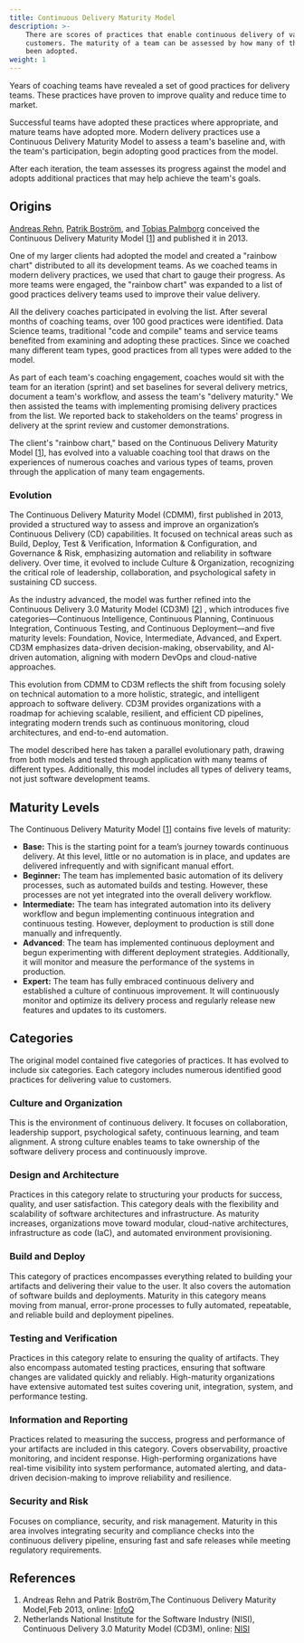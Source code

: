 ```yaml
---
title: Continuous Delivery Maturity Model
description: >-
    There are scores of practices that enable continuous delivery of value to 
    customers. The maturity of a team can be assessed by how many of them have 
    been adopted.
weight: 1
---
```


Years of coaching teams have revealed a set of good practices for delivery teams. These practices have proven to improve quality and reduce time to market.

Successful teams have adopted these practices where appropriate, and mature teams have adopted more. Modern delivery practices use a Continuous Delivery Maturity Model to assess a team's baseline and, with the team's participation, begin adopting good practices from the model.

After each iteration, the team assesses its progress against the model and adopts additional practices that may help achieve the team's goals.

## Origins

 [Andreas Rehn](https://www.infoq.com/profile/Andreas-Rehn/), [Patrik Boström](https://www.infoq.com/profile/Patrik-Boström/), and [Tobias Palmborg](https://www.infoq.com/profile/Tobias-Palmborg/) conceived the Continuous Delivery Maturity Model [[1](#1)] and published it in 2013.

One of my larger clients had adopted the model and created a "rainbow chart" distributed to all its development teams. As we coached teams in modern delivery practices, we used that chart to gauge their progress. As more teams were engaged, the "rainbow chart" was expanded to a list of good practices delivery teams used to improve their value delivery.

All the delivery coaches participated in evolving the list. After several months of coaching teams, over 100 good practices were identified. Data Science teams, traditional "code and compile" teams and service teams benefited from examining and adopting these practices. Since we coached many different team types, good practices from all types were added to the model.

As part of each team's coaching engagement, coaches would sit with the team for an iteration (sprint) and set baselines for several delivery metrics, document a team's workflow, and assess the team's "delivery maturity." We then assisted the teams with implementing promising delivery practices from the list. We reported back to stakeholders on the teams' progress in delivery at the sprint review and customer demonstrations.

The client's "rainbow chart," based on the Continuous Delivery Maturity Model [[1](#1)], has evolved into a valuable coaching tool that draws on the experiences of numerous coaches and various types of teams, proven through the application of many team engagements. 

### Evolution

The Continuous Delivery Maturity Model (CDMM), first published in 2013, provided a structured way to assess and improve an organization’s Continuous Delivery (CD) capabilities. It focused on technical areas such as Build, Deploy, Test & Verification, Information & Configuration, and Governance & Risk, emphasizing automation and reliability in software delivery. Over time, it evolved to include Culture & Organization, recognizing the critical role of leadership, collaboration, and psychological safety in sustaining CD success.

As the industry advanced, the model was further refined into the Continuous Delivery 3.0 Maturity Model (CD3M) [[2](#2)] , which introduces five categories—Continuous Intelligence, Continuous Planning, Continuous Integration, Continuous Testing, and Continuous Deployment—and five maturity levels: Foundation, Novice, Intermediate, Advanced, and Expert. CD3M emphasizes data-driven decision-making, observability, and AI-driven automation, aligning with modern DevOps and cloud-native approaches.

This evolution from CDMM to CD3M reflects the shift from focusing solely on technical automation to a more holistic, strategic, and intelligent approach to software delivery. CD3M provides organizations with a roadmap for achieving scalable, resilient, and efficient CD pipelines, integrating modern trends such as continuous monitoring, cloud architectures, and end-to-end automation.

The model described here has taken a parallel evolutionary path, drawing from both models and tested through application with many teams of different types. Additionally, this model includes all types of delivery teams, not just software development teams.

## Maturity Levels

The  Continuous Delivery Maturity Model [[1](#1)] contains five levels of maturity:
- **Base:** This is the starting point for a team’s journey towards continuous delivery. At this level, little or no automation is in place, and updates are delivered infrequently and with significant manual effort.
- **Beginner:** The team has implemented basic automation of its delivery processes, such as automated builds and testing. However, these processes are not yet integrated into the overall delivery workflow.
- **Intermediate:** The team has integrated automation into its delivery workflow and begun implementing continuous integration and continuous testing. However, deployment to production is still done manually and infrequently.
- **Advanced**: The team has implemented continuous deployment and begun experimenting with different deployment strategies. Additionally, it will monitor and measure the performance of the systems in production.
- **Expert:** The team has fully embraced continuous delivery and established a culture of continuous improvement. It will continuously monitor and optimize its delivery process and regularly release new features and updates to its customers.

## Categories
The original model contained five categories of practices. It has evolved to include six categories. Each category includes numerous identified good practices for delivering value to customers.

### Culture and Organization

This is the environment of continuous delivery. It focuses on collaboration, leadership support, psychological safety, continuous learning, and team alignment. A strong culture enables teams to take ownership of the software delivery process and continuously improve.

### Design and Architecture

Practices in this category relate to structuring your products for success, quality, and user satisfaction. This category deals with the flexibility and scalability of software architectures and infrastructure. As maturity increases, organizations move toward modular, cloud-native architectures, infrastructure as code (IaC), and automated environment provisioning.

### Build and Deploy

This category of practices encompasses everything related to building your artifacts and delivering their value to the user. It also covers the automation of software builds and deployments. Maturity in this category means moving from manual, error-prone processes to fully automated, repeatable, and reliable build and deployment pipelines.

### Testing and Verification

Practices in this category relate to ensuring the quality of artifacts. They also encompass automated testing practices, ensuring that software changes are validated quickly and reliably. High-maturity organizations have extensive automated test suites covering unit, integration, system, and performance testing.

### Information and Reporting

Practices related to measuring the success, progress and performance of your artifacts are included in this category. Covers observability, proactive monitoring, and incident response. High-performing organizations have real-time visibility into system performance, automated alerting, and data-driven decision-making to improve reliability and resilience.

### Security and Risk

Focuses on compliance, security, and risk management. Maturity in this area involves integrating security and compliance checks into the continuous delivery pipeline, ensuring fast and safe releases while meeting regulatory requirements.


## References
<ol>
  <li id="1">Andreas Rehn and Patrik Boström,The Continuous Delivery Maturity Model,Feb 2013, online: <a href="https://www.infoq.com/articles/Continuous-Delivery-Maturity-Model/">InfoQ</a></li>
  <li id="2">Netherlands National Institute for the Software Industry (NISI), Continuous Delivery 3.0 Maturity Model (CD3M), online: <a href="https://nisi.nl/continuousdelivery/articles/maturity-model">NISI</a></li>
</ol>